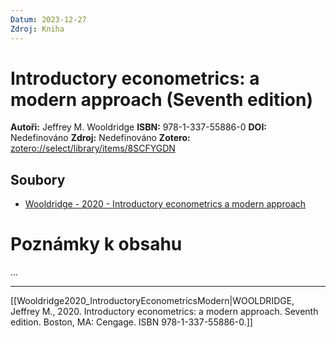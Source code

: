 ```yaml
---
Datum: 2023-12-27
Zdroj: Kniha
---
```

# Introductory econometrics: a modern approach (Seventh edition)
**Autoři:** Jeffrey M. Wooldridge
**ISBN:** 978-1-337-55886-0
**DOI:** Nedefinováno
**Zdroj:** Nedefinováno 
**Zotero:** [zotero://select/library/items/8SCFYGDN](zotero://select/library/items/8SCFYGDN)

## Soubory
- [Wooldridge - 2020 - Introductory econometrics a modern approach](zotero://open-pdf/library/items/ERC77IE6)

# Poznámky k obsahu
...
- - -
[[Wooldridge2020_IntroductoryEconometricsModern|WOOLDRIDGE, Jeffrey M., 2020. Introductory econometrics: a modern approach. Seventh edition. Boston, MA: Cengage. ISBN 978-1-337-55886-0.]]